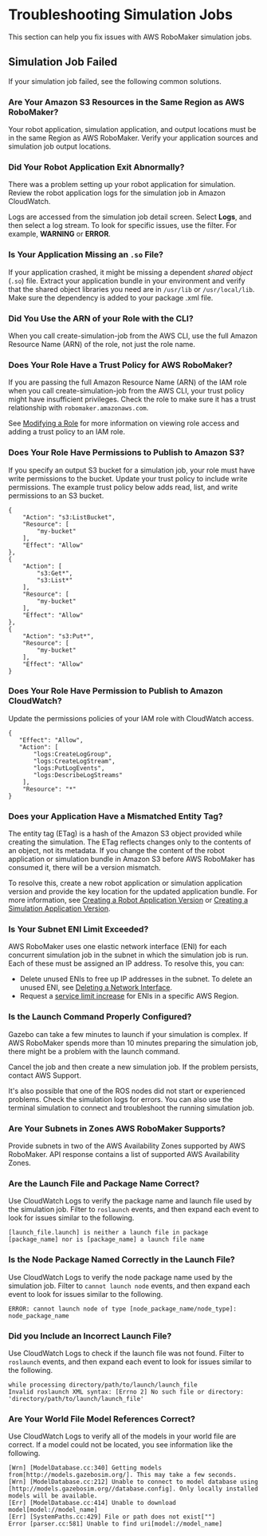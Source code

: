 # Troubleshooting Simulation Jobs<a name="troubleshooting-simulation-jobs"></a>

This section can help you fix issues with AWS RoboMaker simulation jobs\.

## Simulation Job Failed<a name="troubleshooting-jobfailed"></a>

If your simulation job failed, see the following common solutions\. 

### Are Your Amazon S3 Resources in the Same Region as AWS RoboMaker?<a name="troubleshooting-s3-region"></a>

Your robot application, simulation application, and output locations must be in the same Region as AWS RoboMaker\. Verify your application sources and simulation job output locations\. 

### Did Your Robot Application Exit Abnormally?<a name="troubleshooting-missing-segfault"></a>

There was a problem setting up your robot application for simulation\. Review the robot application logs for the simulation job in Amazon CloudWatch\.

Logs are accessed from the simulation job detail screen\. Select **Logs**, and then select a log stream\. To look for specific issues, use the filter\. For example, **WARNING** or **ERROR**\. 

### Is Your Application Missing an `.so` File?<a name="troubleshooting-missing-so"></a>

If your application crashed, it might be missing a dependent *shared object* \(`.so`\) file\. Extract your application bundle in your environment and verify that the shared object libraries you need are in `/usr/lib` or `/usr/local/lib`\. Make sure the dependency is added to your package \.xml file\. 

### Did You Use the ARN of your Role with the CLI?<a name="troubleshooting-full-arn"></a>

When you call create\-simulation\-job from the AWS CLI, use the full Amazon Resource Name \(ARN\) of the role, not just the role name\. 

### Does Your Role Have a Trust Policy for AWS RoboMaker?<a name="troubleshooting-trust-robomaker"></a>

If you are passing the full Amazon Resource Name \(ARN\) of the IAM role when you call create\-simulation\-job from the AWS CLI, your trust policy might have insufficient privileges\. Check the role to make sure it has a trust relationship with `robomaker.amazonaws.com`\.

See [Modifying a Role](https://docs.aws.amazon.com/IAM/latest/UserGuide/id_roles_manage_modify.html) for more information on viewing role access and adding a trust policy to an IAM role\.

### Does Your Role Have Permissions to Publish to Amazon S3?<a name="troubleshooting-s3-output"></a>

If you specify an output S3 bucket for a simulation job, your role must have write permissions to the bucket\. Update your trust policy to include write permissions\. The example trust policy below adds read, list, and write permissions to an S3 bucket\.

```
{
    "Action": "s3:ListBucket",
    "Resource": [
        "my-bucket"
    ],
    "Effect": "Allow"
},
{
    "Action": [
        "s3:Get*",
        "s3:List*"
    ],
    "Resource": [
        "my-bucket"
    ],
    "Effect": "Allow"
},
{
    "Action": "s3:Put*",
    "Resource": [
        "my-bucket"
    ],
    "Effect": "Allow"
}
```

### Does Your Role Have Permission to Publish to Amazon CloudWatch?<a name="troubleshooting-access-cloudwatch"></a>

Update the permissions policies of your IAM role with CloudWatch access\. 

```
{
   "Effect": "Allow",
   "Action": [
       "logs:CreateLogGroup",
       "logs:CreateLogStream",
       "logs:PutLogEvents",
       "logs:DescribeLogStreams"
    ],
    "Resource": "*"
}
```

### Does your Application Have a Mismatched Entity Tag?<a name="troubleshooting-etag"></a>

The entity tag \(ETag\) is a hash of the Amazon S3 object provided while creating the simulation\. The ETag reflects changes only to the contents of an object, not its metadata\. If you change the content of the robot application or simulation bundle in Amazon S3 before AWS RoboMaker has consumed it, there will be a version mismatch\.

To resolve this, create a new robot application or simulation application version and provide the key location for the updated application bundle\. For more information, see [Creating a Robot Application Version](create-robot-application-version.md) or [Creating a Simulation Application Version](create-robot-application-version.md)\. 

### Is Your Subnet ENI Limit Exceeded?<a name="troubleshooting-eni-limit"></a>

AWS RoboMaker uses one elastic network interface \(ENI\) for each concurrent simulation job in the subnet in which the simulation job is run\. Each of these must be assigned an IP address\. To resolve this, you can:
+ Delete unused ENIs to free up IP addresses in the subnet\. To delete an unused ENI, see [Deleting a Network Interface](https://docs.aws.amazon.com/AWSEC2/latest/UserGuide/using-eni.html#delete_eni)\. 
+ Request a [service limit increase](https://aws.amazon.com/support/createCase?serviceLimitIncreaseType=elastic-ips&type=service_limit_increase) for ENIs in a specific AWS Region\.

### Is the Launch Command Properly Configured?<a name="troubleshooting-preparing"></a>

Gazebo can take a few minutes to launch if your simulation is complex\. If AWS RoboMaker spends more than 10 minutes preparing the simulation job, there might be a problem with the launch command\.

Cancel the job and then create a new simulation job\. If the problem persists, contact AWS Support\.

It's also possible that one of the ROS nodes did not start or experienced problems\. Check the simulation logs for errors\. You can also use the terminal simulation to connect and troubleshoot the running simulation job\.

### Are Your Subnets in Zones AWS RoboMaker Supports?<a name="troubleshooting-subnet-zones"></a>

Provide subnets in two of the AWS Availability Zones supported by AWS RoboMaker\. API response contains a list of supported AWS Availability Zones\.

### Are the Launch File and Package Name Correct?<a name="troubleshooting-launch-filepack"></a>

Use CloudWatch Logs to verify the package name and launch file used by the simulation job\. Filter to `roslaunch` events, and then expand each event to look for issues similar to the following\.

```
[launch_file.launch] is neither a launch file in package [package_name] nor is [package_name] a launch file name
```

### Is the Node Package Named Correctly in the Launch File?<a name="troubleshooting-launch-badnode"></a>

Use CloudWatch Logs to verify the node package name used by the simulation job\. Filter to `cannot launch node` events, and then expand each event to look for issues similar to the following\.

```
ERROR: cannot launch node of type [node_package_name/node_type]: node_package_name
```

### Did you Include an Incorrect Launch File?<a name="troubleshooting-launch-badnode"></a>

Use CloudWatch Logs to check if the launch file was not found\. Filter to `roslaunch` events, and then expand each event to look for issues similar to the following\. 

```
while processing directory/path/to/launch/launch_file
Invalid roslaunch XML syntax: [Errno 2] No such file or directory: 'directory/path/to/launch/launch_file'
```

### Are Your World File Model References Correct?<a name="troubleshooting-launch-modelref"></a>

Use CloudWatch Logs to verify all of the models in your world file are correct\. If a model could not be located, you see information like the following\. 

```
[Wrn] [ModelDatabase.cc:340] Getting models from[http://models.gazebosim.org/]. This may take a few seconds.
[Wrn] [ModelDatabase.cc:212] Unable to connect to model database using [http://models.gazebosim.org//database.config]. Only locally installed models will be available.
[Err] [ModelDatabase.cc:414] Unable to download model[model://model_name]
[Err] [SystemPaths.cc:429] File or path does not exist[""]
Error [parser.cc:581] Unable to find uri[model://model_name]
```